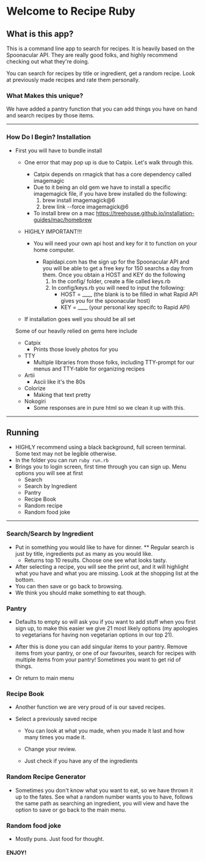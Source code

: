 # Welcome to Recipe Ruby

## What is this app?

This is a command line app to search for recipes.  It is heavily based on the Spoonacular API.  They are really good folks, and highly recommend checking out what they're doing.

You can search for recipes by title or ingredient, get a random recipe.  Look at previously made recipes and rate them personally.

### What Makes this unique?

We have added a pantry function that you can add things you have on hand and search recipes by those items.  

--- 
### How Do I Begin? Installation
- First you will have to bundle install
    - One error that may pop up is due to Catpix. Let's walk through this.  
        - Catpix depends on rmagick that has a core dependency called imagemagic
        - Due to it being an old gem we have to install a specific imagemagick file, if you have brew installed do the following:
             1. brew install imagemagick@6 
             2. brew link --force imagemagick@6

        * To install brew on a mac https://treehouse.github.io/installation-guides/mac/homebrew
    
    - HIGHLY IMPORTANT!!!
        - You will need your own api host and key for it to function on your home computer.

            * Rapidapi.com has the sign up for the Spoonacular API and you will be able to get a free key for 150 searchs a day from them.  Once you obtain a HOST and KEY do the following
                1. In the config/ folder, create a file called keys.rb
                2. In config/keys.rb you will need to input the following:
                    * HOST = ____ (the blank is to be filled in what Rapid API gives you for the spoonacular host)
                    * KEY = ____ (your personal key specifc to Rapid API)

    - If installation goes well you should be all set

    Some of our heavily relied on gems here include
    
    - Catpix 
        - Prints those lovely photos for you
    - TTY
        - Multiple libraries from those folks, including TTY-prompt for our menus and TTY-table for organizing recipes
    - Artii
        - Ascii like it's the 80s
    - Colorize
        - Making that text pretty
    - Nokogiri
        - Some responses are in pure html so we clean it up with this.  
    

---

## Running

- HIGHLY recommend using a black background, full screen terminal.  Some text may not be legible otherwise.
- In the folder you can run `ruby run.rb`
- Brings you to login screen, first time through you can sign up.  Menu options you will see at first
    - Search
    - Search by Ingredient
    - Pantry
    - Recipe Book
    - Random recipe
    - Random food joke

---

### Search/Search by Ingredient

- Put in something you would like to have for dinner. ** Regular search is just by title, ingredients put as many as you would like.  
    * Returns top 10 results.  Choose one see what looks tasty.
- After selecting a recipe, you will see the print out, and it will highlight what you have and what you are missing.  Look at the shopping list at the bottom.
- You can then save or go back to browsing.
- We think you should make something to eat though.

### Pantry
- Defaults to empty so will ask you if you want to add stuff when you first sign up, to make this easier we give 21 most likely options (my apologies to vegetarians for having non vegetarian options in our top 21).  

- After this is done you can add singular items to your pantry.  Remove items from your pantry, or one of our favourites, search for recipes with multiple items from your pantry! Sometimes you want to get rid of things. 

- Or return to main menu

### Recipe Book

- Another function we are very proud of is our saved recipes.  

- Select a previously saved recipe

    - You can look at what you made, when you made it last and how many times you made it.  

    - Change your review.

    - Just check if you have any of the ingredients

### Random Recipe Generator

- Sometimes you don't know what you want to eat, so we have thrown it up to the fates.  See what a random number wants you to have, follows the same path as searching an ingredient, you will view and have the option to save or go back to the main menu.

### Random food joke

- Mostly puns. Just food for thought. 


#### ENJOY!